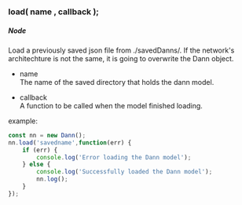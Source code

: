 
### load( name , callback );


##### Node 
Load a previously saved json file from ./savedDanns/. If the network's architechture is not the same, it is going to overwrite the Dann object.

* name<br/>
The name of the saved directory that holds the dann model.

* callback<br/>
A function to be called when the model finished loading.

example:
```js
const nn = new Dann();
nn.load('savedname',function(err) {
    if (err) {
        console.log('Error loading the Dann model');
    } else {
        console.log('Successfully loaded the Dann model');
        nn.log();
    }
});
```

<br/>
